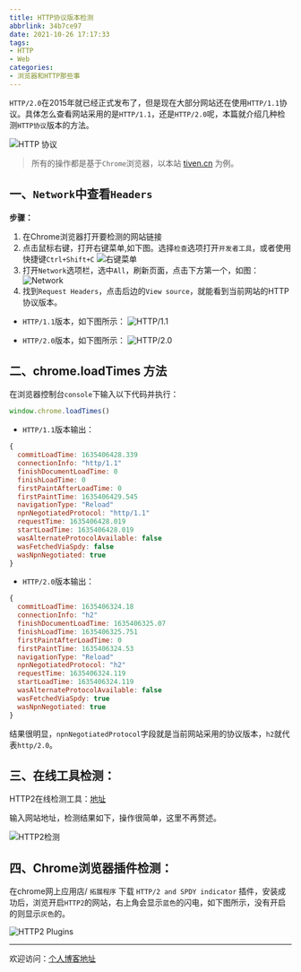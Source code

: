 ```yaml
---
title: HTTP协议版本检测
abbrlink: 34b7ce97
date: 2021-10-26 17:17:33
tags:
- HTTP
- Web
categories:
- 浏览器和HTTP那些事
---
```


`HTTP/2.0`在2015年就已经正式发布了，但是现在大部分网站还在使用`HTTP/1.1`协议。具体怎么查看网站采用的是`HTTP/1.1`，还是`HTTP/2.0`呢，本篇就介绍几种检测`HTTP协议`版本的方法。

![HTTP 协议](https://tiven.cn/static/img/water-drip-drop-blue-preview-oB8M3AZvv4qsDb1L-GAXJ.jpg)

[//]: # (<!-- more -->)

>所有的操作都是基于`Chrome`浏览器，以本站 [tiven.cn](https://tiven.cn "天问博客") 为例。

## 一、`Network`中查看`Headers`

**步骤：**

1. 在Chrome浏览器打开要检测的网站链接
2. 点击鼠标右键，打开右键菜单,如下图。选择`检查`选项打开`开发者工具`，或者使用快捷键`Ctrl+Shift+C`
![右键菜单](https://tiven.cn/static/img/img-right-menu-w7hvD6VnnhuQQ60aMLDbC.jpg)
3. 打开`Network`选项栏，选中`All`，刷新页面，点击下方第一个，如图：
![Network](https://tiven.cn/static/img/img-newwork-KqWvuiwb2kezWqwySsw07.jpg)
4. 找到`Request Headers`，点击后边的`View source`，就能看到当前网站的HTTP协议版本。

* `HTTP/1.1`版本，如下图所示：
![HTTP/1.1](https://tiven.cn/static/img/img-http-check-Ovj8V1T_3CTZ1EG_eLVcc.jpg)

* `HTTP/2.0`版本，如下图所示：
![HTTP/2.0](https://tiven.cn/static/img/img-http2-1y8G5fJ5tnJYENQT5JZvf.jpg)

## 二、chrome.loadTimes 方法

在浏览器控制台`console`下输入以下代码并执行：

```js
window.chrome.loadTimes()
```

* `HTTP/1.1`版本输出：

```js
{
  commitLoadTime: 1635406428.339
  connectionInfo: "http/1.1"
  finishDocumentLoadTime: 0
  finishLoadTime: 0
  firstPaintAfterLoadTime: 0
  firstPaintTime: 1635406429.545
  navigationType: "Reload"
  npnNegotiatedProtocol: "http/1.1"
  requestTime: 1635406428.019
  startLoadTime: 1635406428.019
  wasAlternateProtocolAvailable: false
  wasFetchedViaSpdy: false
  wasNpnNegotiated: true
}
```

* `HTTP/2.0`版本输出：

```js
{
  commitLoadTime: 1635406324.18
  connectionInfo: "h2"
  finishDocumentLoadTime: 1635406325.07
  finishLoadTime: 1635406325.751
  firstPaintAfterLoadTime: 0
  firstPaintTime: 1635406324.53
  navigationType: "Reload"
  npnNegotiatedProtocol: "h2"
  requestTime: 1635406324.119
  startLoadTime: 1635406324.119
  wasAlternateProtocolAvailable: false
  wasFetchedViaSpdy: true
  wasNpnNegotiated: true
}
```

结果很明显，`npnNegotiatedProtocol`字段就是当前网站采用的协议版本，`h2`就代表`http/2.0`。

## 三、在线工具检测：

HTTP2在线检测工具：[地址](https://myssl.com/http2_check.html "HTTP2检测")

输入网站地址，检测结果如下，操作很简单，这里不再赘述。

![HTTP2检测](https://tiven.cn/static/img/img-http-tools-DZdoBEfvegY6_hoPwGp26.jpg)

## 四、Chrome浏览器插件检测：

在chrome网上应用店/ `拓展程序` 下载 `HTTP/2 and SPDY indicator` 插件，安装成功后，浏览开启`HTTP2`的网站，右上角会显示`蓝色`的闪电，如下图所示，没有开启的则显示`灰色`的。

![HTTP2 Plugins](https://tiven.cn/static/img/img-http2-plugins-86Emzrik5xKGScwZmTo5M.jpg)

---

欢迎访问：[个人博客地址](https://tiven.cn/p/34b7ce97/ "天問博客")
